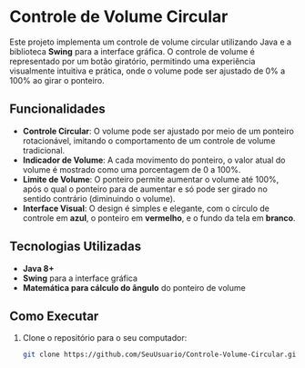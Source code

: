# Controle de Volume Circular

Este projeto implementa um controle de volume circular utilizando Java e a biblioteca **Swing** para a interface gráfica. O controle de volume é representado por um botão giratório, permitindo uma experiência visualmente intuitiva e prática, onde o volume pode ser ajustado de 0% a 100% ao girar o ponteiro.

## Funcionalidades

- **Controle Circular**: O volume pode ser ajustado por meio de um ponteiro rotacionável, imitando o comportamento de um controle de volume tradicional.
- **Indicador de Volume**: A cada movimento do ponteiro, o valor atual do volume é mostrado como uma porcentagem de 0 a 100%.
- **Limite de Volume**: O ponteiro permite aumentar o volume até 100%, após o qual o ponteiro para de aumentar e só pode ser girado no sentido contrário (diminuindo o volume).
- **Interface Visual**: O design é simples e elegante, com o círculo de controle em **azul**, o ponteiro em **vermelho**, e o fundo da tela em **branco**.

## Tecnologias Utilizadas

- **Java 8+**
- **Swing** para a interface gráfica
- **Matemática para cálculo do ângulo** do ponteiro de volume

## Como Executar

1. Clone o repositório para o seu computador:

   ```bash
   git clone https://github.com/SeuUsuario/Controle-Volume-Circular.git
